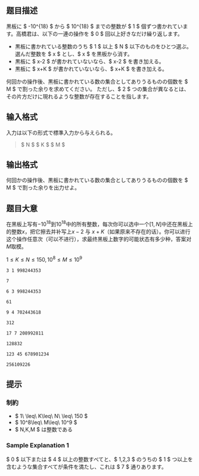 ## 题目描述
[problemUrl]: https://atcoder.jp/contests/agc035/tasks/agc035_e

黒板に $ -10^{18} $ から $ 10^{18} $ までの整数が $ 1 $ 個ずつ書かれています。高橋君は、以下の一連の操作を $ 0 $ 回以上好きなだけ繰り返します。

- 黒板に書かれている整数のうち $ 1 $ 以上 $ N $ 以下のものをひとつ選ぶ。選んだ整数を $ x $ とし、$ x $ を黒板から消す。
- 黒板に $ x-2 $ が書かれていないなら、$ x-2 $ を書き加える。
- 黒板に $ x+K $ が書かれていないなら、$ x+K $ を書き加える。

何回かの操作後、黒板に書かれている数の集合としてありうるものの個数を $ M $ で割った余りを求めてください。 ただし、$ 2 $ つの集合が異なるとは、その片方だけに現れるような整数が存在することを指します。

## 输入格式
入力は以下の形式で標準入力から与えられる。

> $ N $ $ K $ $ M $

## 输出格式
何回かの操作後、黒板に書かれている数の集合としてありうるものの個数を $ M $ で割った余りを出力せよ。

## 题目大意
在黑板上写有$-10^{18}$到$10^{18}$中的所有整数，每次你可以选中一个$[ 1 , N]$中还在黑板上的整数$x$，把它擦去并补写上$x − 2$ 与 $x + K$（如果原来不存在的话）。你可以进行这个操作任意次（可以不进行），求最终黑板上数字的可能状态有多少种，答案对$M$取模。

$1\leq K \leq N \leq 150 , 10^8\leq M\leq 10^9$

```input1
3 1 998244353
```

```output1
7
```

```input2
6 3 998244353
```

```output2
61
```

```input3
9 4 702443618
```

```output3
312
```

```input4
17 7 208992811
```

```output4
128832
```

```input5
123 45 678901234
```

```output5
256109226
```

## 提示
### 制約

- $ 1\ \leq\ K\leq\ N\ \leq\ 150 $
- $ 10^8\leq\ M\leq\ 10^9 $
- $ N,K,M $ は整数である

### Sample Explanation 1

$ 0 $ 以下または $ 4 $ 以上の整数すべてと、$ 1,2,3 $ のうちの $ 1 $ つ以上を含むような集合すべてが条件を満たし、これは $ 7 $ 通りあります。

